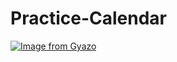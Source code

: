 # Practice-Calendar

[![Image from Gyazo](https://i.gyazo.com/e3758ac66b5ef34cec05a892a8d2cd82.png)](https://gyazo.com/e3758ac66b5ef34cec05a892a8d2cd82)